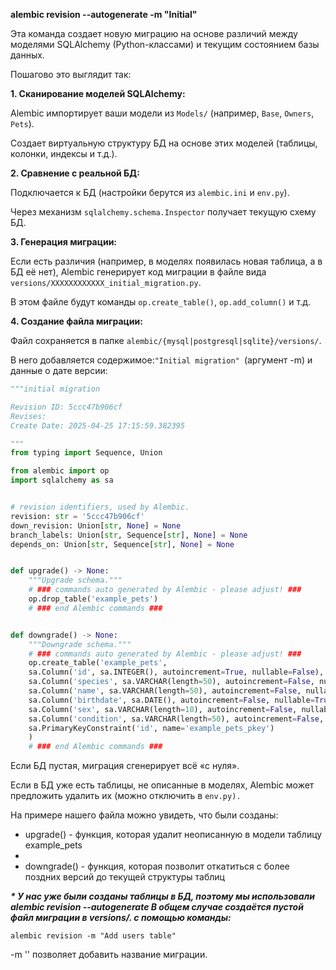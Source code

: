 **alembic revision --autogenerate -m "Initial"**

Эта команда создает новую миграцию на основе различий между моделями SQLAlchemy (Python-классами) и текущим состоянием базы данных.

Пошагово это выглядит так:

**1. Сканирование моделей SQLAlchemy:**

Alembic импортирует ваши модели из `Models/` (например, `Base`, `Owners`, `Pets`).

Создает виртуальную структуру БД на основе этих моделей (таблицы, колонки, индексы и т.д.).

**2. Сравнение с реальной БД:**

Подключается к БД (настройки берутся из `alembic.ini` и `env.py`).

Через механизм `sqlalchemy.schema.Inspector` получает текущую схему БД.

**3. Генерация миграции:**

Если есть различия (например, в моделях появилась новая таблица, а в БД её нет), Alembic генерирует код миграции в файле вида `versions/XXXXXXXXXXXX_initial_migration.py`.

В этом файле будут команды `op.create_table()`, `op.add_column()` и т.д.

**4. Создание файла миграции:**

Файл сохраняется в папке `alembic/{mysql|postgresql|sqlite}/versions/`.

В него добавляется содержимое:`"Initial migration" `(аргумент -m) и данные о дате версии:


```python
"""initial migration

Revision ID: 5ccc47b906cf
Revises: 
Create Date: 2025-04-25 17:15:59.382395

"""
from typing import Sequence, Union

from alembic import op
import sqlalchemy as sa


# revision identifiers, used by Alembic.
revision: str = '5ccc47b906cf'
down_revision: Union[str, None] = None
branch_labels: Union[str, Sequence[str], None] = None
depends_on: Union[str, Sequence[str], None] = None


def upgrade() -> None:
    """Upgrade schema."""
    # ### commands auto generated by Alembic - please adjust! ###
    op.drop_table('example_pets')
    # ### end Alembic commands ###


def downgrade() -> None:
    """Downgrade schema."""
    # ### commands auto generated by Alembic - please adjust! ###
    op.create_table('example_pets',
    sa.Column('id', sa.INTEGER(), autoincrement=True, nullable=False),
    sa.Column('species', sa.VARCHAR(length=50), autoincrement=False, nullable=True),
    sa.Column('name', sa.VARCHAR(length=50), autoincrement=False, nullable=True),
    sa.Column('birthdate', sa.DATE(), autoincrement=False, nullable=True),
    sa.Column('sex', sa.VARCHAR(length=10), autoincrement=False, nullable=True),
    sa.Column('condition', sa.VARCHAR(length=50), autoincrement=False, nullable=True),
    sa.PrimaryKeyConstraint('id', name='example_pets_pkey')
    )
    # ### end Alembic commands ###
```

Если БД пустая, миграция сгенерирует всё «с нуля».

Если в БД уже есть таблицы, не описанные в моделях, Alembic может предложить удалить их (можно отключить в `env.py).`

На примере нашего файла можно увидеть, что были созданы:

* upgrade() - функция, которая удалит неописанную в модели таблицу example\_pets
*
* downgrade() - функция, которая позволит откатиться с более поздних версий до текущей структуры таблиц

***\* У нас уже были созданы таблицы в БД, поэтому мы использовали alembic revision --autogenerate
В общем случае создаётся пустой файл миграции в versions/. с помощью команды:***

```nginx
alembic revision -m "Add users table"
```

-m '' позволяет добавить название миграции.
